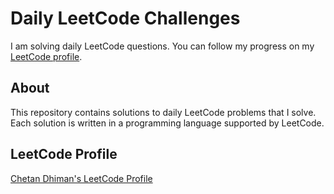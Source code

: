 # Daily LeetCode Challenges

I am solving daily LeetCode questions. You can follow my progress on my [LeetCode profile](https://leetcode.com/u/chetandhiman/).

## About

This repository contains solutions to daily LeetCode problems that I solve. Each solution is written in a programming language supported by LeetCode.

## LeetCode Profile

[Chetan Dhiman's LeetCode Profile](https://leetcode.com/u/chetandhiman/)
